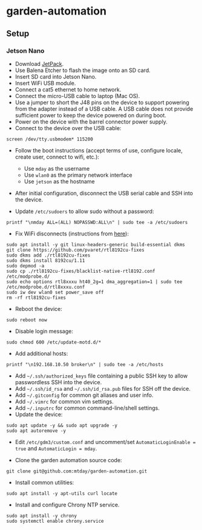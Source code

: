 # garden-automation

## Setup

### Jetson Nano

* Download [JetPack](https://developer.nvidia.com/embedded/jetpack#install).
* Use Balena Etcher to flash the image onto an SD card.
* Insert SD card into Jetson Nano.
* Insert WiFi USB module.
* Connect a cat5 ethernet to home network.
* Connect the micro-USB cable to laptop (Mac OS).
* Use a jumper to short the J48 pins on the device to support powering from the adapter instead of a USB cable. A USB cable does not provide sufficient power to keep the device powered on during boot.
* Power on the device with the barrel connector power supply.
* Connect to the device over the USB cable:

```
screen /dev/tty.usbmodem* 115200
```


* Follow the boot instructions (accept terms of use, configure locale, create user, connect to wifi, etc.):

    * Use `mday` as the username
    * Use `wlan0` as the primary network interface
    * Use `jetson` as the hostname

* After initial configuration, disconnect the USB serial cable and SSH into the device.
* Update `/etc/sudoers` to allow sudo without a password:

```
printf "\nmday ALL=(ALL) NOPASSWD:ALL\n" | sudo tee -a /etc/sudoers
```

* Fix WiFi disconnects (instructions from [here](https://www.datatobiz.com/2019/10/03/fixing-wifi-connectivity-nvidia-jetson-nano/)):

```
sudo apt install -y git linux-headers-generic build-essential dkms
git clone https://github.com/pvaret/rtl8192cu-fixes
sudo dkms add ./rtl8192cu-fixes
sudo dkms install 8192cu/1.11
sudo depmod -a
sudo cp ./rtl8192cu-fixes/blacklist-native-rtl8192.conf /etc/modprobe.d/
sudo echo options rtl8xxxu ht40_2g=1 dma_aggregation=1 | sudo tee /etc/modprobe.d/rtl8xxxu.conf
sudo iw dev wlan0 set power_save off
rm -rf rtl8192cu-fixes
```

* Reboot the device:

```
sudo reboot now
```


* Disable login message:

```
sudo chmod 600 /etc/update-motd.d/*
```

* Add additional hosts:

```
printf "\n192.168.10.50 broker\n" | sudo tee -a /etc/hosts
```

* Add `~/.ssh/authorized_keys` file containing a public SSH key to allow passwordless SSH into the device.
* Add `~/.ssh/id_rsa` and `~/.ssh/id_rsa.pub` files for SSH off the device.
* Add `~/.gitconfig` for common git aliases and user info.
* Add `~/.vimrc` for common vim settings.
* Add `~/.inputrc` for common command-line/shell settings.
* Update the device:

```
sudo apt update -y && sudo apt upgrade -y
sudo apt autoremove -y
```

* Edit `/etc/gdm3/custom.conf` and uncomment/set `AutomaticLoginEnable = true` and `AutomaticLogin = mday`.

* Clone the garden automation source code:

```
git clone git@github.com:mtday/garden-automation.git
```

* Install common utilities:

```
sudo apt install -y apt-utils curl locate
```

* Install and configure Chrony NTP service.

```
sudo apt install -y chrony
sudo systemctl enable chrony.service
```

